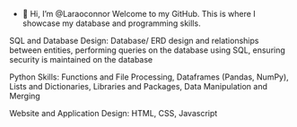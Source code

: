 - 👋 Hi, I’m @Laraoconnor
Welcome to my GitHub.
This is where I showcase my database and programming skills.

SQL and Database Design:  Database/ ERD design and relationships between entities, performing queries on the database using SQL, ensuring security is maintained on the database 

Python Skills:  Functions and File Processing, Dataframes (Pandas, NumPy), Lists and Dictionaries, Libraries and Packages, Data Manipulation and Merging

Website and Application Design:  HTML, CSS, Javascript
